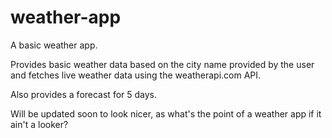 # weather-app
A basic weather app.

Provides basic weather data based on the city name provided by the user and fetches live weather data using the weatherapi.com API.

Also provides a forecast for 5 days.

Will be updated soon to look nicer, as what's the point of a weather app if it ain't a looker?
